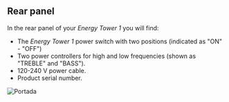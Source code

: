 ## Rear panel

In the rear panel of your *Energy Tower 1* you will find:

- The *Energy Tower 1* power switch with two positions (indicated as "ON" - "OFF")
- Two power controllers for high and low frequencies (shown as "TREBLE" and "BASS").
- 120-240 V power cable.
- Product serial number.


![Portada](http://static.energysistem.com/images/manuals/42600/5808e0de9ad1f.jpg)


